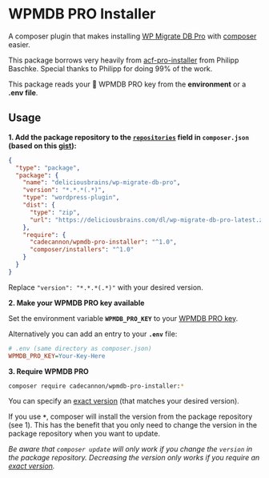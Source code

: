 # WPMDB PRO Installer

A composer plugin that makes installing [WP Migrate DB Pro] with [composer] easier.

This package borrows very heavily from [acf-pro-installer] from Philipp Baschke.  Special thanks to Philipp for doing 99% of the work.

This package reads your :key: WPMDB PRO key from the **environment** or a **.env file**.

[WP Migrate DB Pro]: https://deliciousbrains.com/wp-migrate-db-pro/
[composer]: https://github.com/composer/composer
[acf-pro-installer]: https://github.com/PhilippBaschke/acf-pro-installer

## Usage

**1. Add the package repository to the [`repositories`][composer-repositories] field in `composer.json`
   (based on this [gist][package-gist]):**

```json
{
  "type": "package",
  "package": {
    "name": "deliciousbrains/wp-migrate-db-pro",
    "version": "*.*.*(.*)",
    "type": "wordpress-plugin",
    "dist": {
      "type": "zip",
      "url": "https://deliciousbrains.com/dl/wp-migrate-db-pro-latest.zip"
    },
    "require": {
      "cadecannon/wpmdb-pro-installer": "^1.0",
      "composer/installers": "^1.0"
    }
  }
}
```
Replace `"version": "*.*.*(.*)"` with your desired version.

**2. Make your WPMDB PRO key available**

Set the environment variable **`WPMDB_PRO_KEY`** to your [WPMDB PRO key][wpmdb-account].

Alternatively you can add an entry to your **`.env`** file:

```ini
# .env (same directory as composer.json)
WPMDB_PRO_KEY=Your-Key-Here
```

**3. Require WPMDB PRO**

```sh
composer require cadecannon/wpmdb-pro-installer:*
```
You can specify an [exact version][composer-versions] (that matches your desired version).

If you use **`*`**, composer will install the version from the package repository (see 1). This has the benefit that you only need to change the version in the package repository when you want to update.

*Be aware that `composer update` will only work if you change the `version` in the package repository. Decreasing the version only works if you require an [exact version][composer-versions].*

[composer-repositories]: https://getcomposer.org/doc/04-schema.md#repositories
[composer-versions]: https://getcomposer.org/doc/articles/versions.md
[package-gist]: https://gist.github.com/fThues/705da4c6574a4441b488
[wpmdb-account]: https://www.advancedcustomfields.com/my-account/
